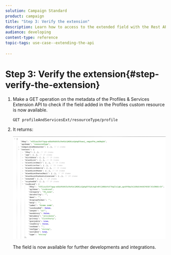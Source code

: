 ```yaml
---
solution: Campaign Standard
product: campaign
title: "Step 3: Verify the extension"
description: Learn how to access to the extended field with the Rest API.
audience: developing
content-type: reference
topic-tags: use-case--extending-the-api

---
```


# Step 3: Verify the extension{#step-verify-the-extension}

1. Make a GET operation on the metadata of the Profiles & Services Extension API to check if the field added in the Profiles custom resource is now available.

   ```
   GET profileAndServicesExt/resourceType/profile
   ```

1. It returns:

   ![](assets/extendpandsapiview.png)

   The field is now available for further developments and integrations.

